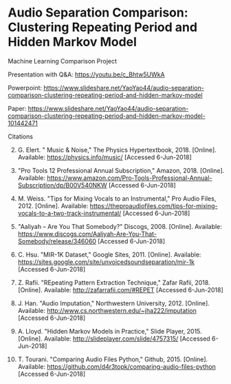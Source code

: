 # Audio Separation Comparison: Clustering Repeating Period and Hidden Markov Model

Machine Learning Comparison Project

Presentation with Q&A: https://youtu.be/c_Bhtw5UWkA

Powerpoint: https://www.slideshare.net/YaoYao44/audio-separation-comparison-clustering-repeating-period-and-hidden-markov-model

Paper: https://www.slideshare.net/YaoYao44/audio-separation-comparison-clustering-repeating-period-and-hidden-markov-model-101442471

Citations

2.	G. Elert. " Music & Noise," The Physics Hypertextbook, 2018. [Online]. Available: https://physics.info/music/ [Accessed 6-Jun-2018]

3.	"Pro Tools 12 Professional Annual Subscription," Amazon, 2018. [Online]. Available: https://www.amazon.com/Pro-Tools-Professional-Annual-Subscription/dp/B00V540NKW [Accessed 6-Jun-2018]

4.	M. Weiss. "Tips for Mixing Vocals to an Instrumental," Pro Audio Files, 2012. [Online]. Available: https://theproaudiofiles.com/tips-for-mixing-vocals-to-a-two-track-instrumental/ [Accessed 6-Jun-2018]

5.	"Aaliyah ‎– Are You That Somebody?" Discogs, 2008. [Online]. Available: https://www.discogs.com/Aaliyah-Are-You-That-Somebody/release/346060 [Accessed 6-Jun-2018]

6.	C. Hsu. "MIR-1K Dataset," Google Sites, 2011. [Online]. Available: https://sites.google.com/site/unvoicedsoundseparation/mir-1k [Accessed 6-Jun-2018]

7.	Z. Rafii. "REpeating Pattern Extraction Technique," Zafar Rafii, 2018. [Online]. Available: http://zafarrafii.com/#REPET [Accessed 6-Jun-2018]

8.	J. Han. "Audio Imputation," Northwestern University, 2012. [Online]. Available: http://www.cs.northwestern.edu/~jha222/imputation [Accessed 6-Jun-2018]

9.	A. Lloyd. "Hidden Markov Models in Practice," Slide Player, 2015. [Online]. Available: http://slideplayer.com/slide/4757315/ [Accessed 6-Jun-2018]

10.	T. Tourani. "Comparing Audio Files Python," Github, 2015. [Online]. Available: https://github.com/d4r3topk/comparing-audio-files-python [Accessed 6-Jun-2018]
